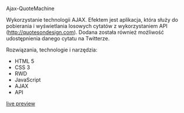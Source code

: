 Ajax-QuoteMachine

Wykorzystanie technologii AJAX. Efektem jest aplikacja, która służy do pobierania i wyświetlania losowych cytatów z wykorzystaniem API (http://quotesondesign.com). Dodana została również możliwość udostępnienia danego cytatu na Twitterze.

Rozwiązania, technologie i narzędzia:

   * HTML 5
   * CSS 3
   * RWD
   * JavaScript
   * AJAX
   * API
   
<a href="https://michalmatysiak.github.io/Ajax-QuoteMachine/">live preview</a>
